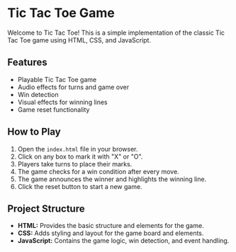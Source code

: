 # Tic Tac Toe Game

Welcome to Tic Tac Toe! This is a simple implementation of the classic Tic Tac Toe game using HTML, CSS, and JavaScript.

## Features

- Playable Tic Tac Toe game
- Audio effects for turns and game over
- Win detection
- Visual effects for winning lines
- Game reset functionality

## How to Play

1. Open the `index.html` file in your browser.
2. Click on any box to mark it with "X" or "O".
3. Players take turns to place their marks.
4. The game checks for a win condition after every move.
5. The game announces the winner and highlights the winning line.
6. Click the reset button to start a new game.

## Project Structure

- **HTML:** Provides the basic structure and elements for the game.
- **CSS:** Adds styling and layout for the game board and elements.
- **JavaScript:** Contains the game logic, win detection, and event handling.
